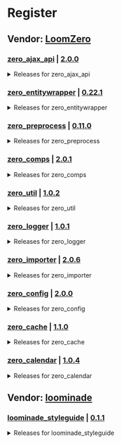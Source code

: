 # Register

## Vendor: [LoomZero](https://github.com/LoomZero?tab=repositories)

### [zero_ajax_api](https://github.com/LoomZero/zero_ajax_api) | [2.0.0](https://github.com/LoomZero/zero_ajax_api/releases/tag/2.0.0)
<details><summary>Releases for zero_ajax_api</summary>

- [version 2.0.0 - Drupal 10 support](https://github.com/LoomZero/zero_ajax_api/releases/tag/2.0.0)
- [version 1.2.0 - Update method `updateQuery` to allow set state](https://github.com/LoomZero/zero_ajax_api/releases/tag/1.2.0)
- [version 1.1.0 - add `request` method](https://github.com/LoomZero/zero_ajax_api/releases/tag/1.1.0)
- [version 1.0.1 - Support RenderableInterface in render](https://github.com/LoomZero/zero_ajax_api/releases/tag/1.0.1)
- [version 1.0.0 - Update plugin manager](https://github.com/LoomZero/zero_ajax_api/releases/tag/1.0.0)
- [version 0.2.0 - Add updateQuery function](https://github.com/LoomZero/zero_ajax_api/releases/tag/0.2.0)
- [version 0.1.2 - patch render function to consider parameter _format](https://github.com/LoomZero/zero_ajax_api/releases/tag/0.1.2)
- [version 0.1.1](https://github.com/LoomZero/zero_ajax_api/releases/tag/0.1.1)
- [version 0.1.0](https://github.com/LoomZero/zero_ajax_api/releases/tag/0.1.0)

</details>

### [zero_entitywrapper](https://github.com/LoomZero/zero_entitywrapper) | [0.22.1](https://github.com/LoomZero/zero_entitywrapper/releases/tag/0.22.1)
<details><summary>Releases for zero_entitywrapper</summary>

- [version 0.22.1 - add view title metods](https://github.com/LoomZero/zero_entitywrapper/releases/tag/0.22.1)
- [version 0.22.0 - Drupal 10 Support](https://github.com/LoomZero/zero_entitywrapper/releases/tag/0.22.0)
- [version 0.21.0 - add getUrl() support for file entity and D10 fix](https://github.com/LoomZero/zero_entitywrapper/releases/tag/0.21.0)
- [version 0.20.1 - add exception if no entity is loaded](https://github.com/LoomZero/zero_entitywrapper/releases/tag/0.20.1)
- [version 0.20.0 - Add ignore symbols to date range merged](https://github.com/LoomZero/zero_entitywrapper/releases/tag/0.20.0)
- [version 0.19.0 - fix field template](https://github.com/LoomZero/zero_entitywrapper/releases/tag/0.19.0)
- [version 0.18.2 - fix array methods from collections](https://github.com/LoomZero/zero_entitywrapper/releases/tag/0.18.2)
- [version 0.18.1 - add extractLinkData](https://github.com/LoomZero/zero_entitywrapper/releases/tag/0.18.1)
- [version 0.18.0 - Add sort input](https://github.com/LoomZero/zero_entitywrapper/releases/tag/0.18.0)
- [version 0.17.2 - preview fix for multiple paragraphs load](https://github.com/LoomZero/zero_entitywrapper/releases/tag/0.17.2)
- [version 0.17.1 - more support for empty collection and more](https://github.com/LoomZero/zero_entitywrapper/releases/tag/0.17.1)
- [version 0.17.0 - add support for view show all and always array return](https://github.com/LoomZero/zero_entitywrapper/releases/tag/0.17.0)
- [version 0.16.1 - getLink method use the label of an entity](https://github.com/LoomZero/zero_entitywrapper/releases/tag/0.16.1)
- [version 0.16.0 - add method to render items as elements](https://github.com/LoomZero/zero_entitywrapper/releases/tag/0.16.0)
- [version 0.15.7 - add auto include support for block_content (Layoutbuilder)](https://github.com/LoomZero/zero_entitywrapper/releases/tag/0.15.7)
- [version 0.15.6 - fix patch again](https://github.com/LoomZero/zero_entitywrapper/releases/tag/0.15.6)
- [version 0.15.5 - fix last patch](https://github.com/LoomZero/zero_entitywrapper/releases/tag/0.15.5)
- [version 0.15.4 - Performance Patch for multiple Entity Load](https://github.com/LoomZero/zero_entitywrapper/releases/tag/0.15.4)
- [version 0.15.3 - patch js for settings.js](https://github.com/LoomZero/zero_entitywrapper/releases/tag/0.15.3)
- [version 0.15.2 - added config method and remove jquery](https://github.com/LoomZero/zero_entitywrapper/releases/tag/0.15.2)
- [version 0.15.1 - add more deprecation messages and update config form](https://github.com/LoomZero/zero_entitywrapper/releases/tag/0.15.1)
- [version 0.15.0 - add ViewWrapper Url and Link method](https://github.com/LoomZero/zero_entitywrapper/releases/tag/0.15.0)
- [version 0.14.1 - change wrapper attribute key to element](https://github.com/LoomZero/zero_entitywrapper/releases/tag/0.14.1)
- [version 0.14.0 - Drupal 10 support](https://github.com/LoomZero/zero_entitywrapper/releases/tag/0.14.0)
- [version 0.13.2 - update media methods](https://github.com/LoomZero/zero_entitywrapper/releases/tag/0.13.2)
- [version 0.13.1 - Update RenderItemWrapper and deprecation log](https://github.com/LoomZero/zero_entitywrapper/releases/tag/0.13.1)
- [version 0.13.0 - add collection item wrapper functions](https://github.com/LoomZero/zero_entitywrapper/releases/tag/0.13.0)
- [version 0.12.1 - Allow empty fields for media & medias](https://github.com/LoomZero/zero_entitywrapper/releases/tag/0.12.1)
- [version 0.12.0 - Add intern media template](https://github.com/LoomZero/zero_entitywrapper/releases/tag/0.12.0)
- [version 0.11.6 - ViewWrapper::getResultMeta() division by zero](https://github.com/LoomZero/zero_entitywrapper/releases/tag/0.11.6)

</details>

### [zero_preprocess](https://github.com/LoomZero/zero_preprocess) | [0.11.0](https://github.com/LoomZero/zero_preprocess/releases/tag/0.11.0)
<details><summary>Releases for zero_preprocess</summary>

- [version 0.11.0 - Drupal 10 support](https://github.com/LoomZero/zero_preprocess/releases/tag/0.11.0)
- [version 0.10.0 - remove getKey method && add component feature](https://github.com/LoomZero/zero_preprocess/releases/tag/0.10.0)
- [version 0.9.4 - load settings only once in components](https://github.com/LoomZero/zero_preprocess/releases/tag/0.9.4)
- [version 0.9.3 - Update cookie dependency](https://github.com/LoomZero/zero_preprocess/releases/tag/0.9.3)
- [version 0.9.2 - transition with option initTime](https://github.com/LoomZero/zero_preprocess/releases/tag/0.9.2)
- [version 0.9.1 - Update transitions](https://github.com/LoomZero/zero_preprocess/releases/tag/0.9.1)
- [version 0.9.0 - transitions](https://github.com/LoomZero/zero_preprocess/releases/tag/0.9.0)
- [version 0.8.0 - breaking update `createTemplate`](https://github.com/LoomZero/zero_preprocess/releases/tag/0.8.0)
- [version 0.7.0 - Add theme builder functions](https://github.com/LoomZero/zero_preprocess/releases/tag/0.7.0)
- [version 0.6.1 - Attach function can not use the context](https://github.com/LoomZero/zero_preprocess/releases/tag/0.6.1)
- [version 0.6.0 - add js cookies support for components](https://github.com/LoomZero/zero_preprocess/releases/tag/0.6.0)
- [version 0.5.0 - Update ZeroComponent.js](https://github.com/LoomZero/zero_preprocess/releases/tag/0.5.0)
- [version 0.4.0](https://github.com/LoomZero/zero_preprocess/releases/tag/0.4.0)
- [version 0.3.0](https://github.com/LoomZero/zero_preprocess/releases/tag/0.3.0)
- [version 0.2.0](https://github.com/LoomZero/zero_preprocess/releases/tag/0.2.0)
- [version 0.1.2](https://github.com/LoomZero/zero_preprocess/releases/tag/0.1.2)
- [version 0.0.2](https://github.com/LoomZero/zero_preprocess/releases/tag/0.0.2)
- [version 0.0.1](https://github.com/LoomZero/zero_preprocess/releases/tag/0.0.1)

</details>

### [zero_comps](https://github.com/LoomZero/zero_comps) | [2.0.1](https://github.com/LoomZero/zero_comps/releases/tag/2.0.1)
<details><summary>Releases for zero_comps</summary>

- [version 2.0.1 - init update of filters](https://github.com/LoomZero/zero_comps/releases/tag/2.0.1)
- [version 2.0.0 - Drupal 10 support](https://github.com/LoomZero/zero_comps/releases/tag/2.0.0)
- [version 1.0.2 - fix versions](https://github.com/LoomZero/zero_comps/releases/tag/1.0.2)
- [version 1.0.1 - update theme builder](https://github.com/LoomZero/zero_comps/releases/tag/1.0.1)
- [version 1.0.0 - first release comp zero-view](https://github.com/LoomZero/zero_comps/releases/tag/1.0.0)

</details>

### [zero_util](https://github.com/LoomZero/zero_util) | [1.0.2](https://github.com/LoomZero/zero_util/releases/tag/1.0.2)
<details><summary>Releases for zero_util</summary>

- [version 1.0.2](https://github.com/LoomZero/zero_util/releases/tag/1.0.2)
- [version 1.0.1](https://github.com/LoomZero/zero_util/releases/tag/1.0.1)
- [version 1.0.0](https://github.com/LoomZero/zero_util/releases/tag/1.0.0)
- [version 0.1.0 - initial release](https://github.com/LoomZero/zero_util/releases/tag/0.1.0)

</details>

### [zero_logger](https://github.com/LoomZero/zero_logger) | [1.0.1](https://github.com/LoomZero/zero_logger/releases/tag/1.0.1)
<details><summary>Releases for zero_logger</summary>

- [version 1.0.1](https://github.com/LoomZero/zero_logger/releases/tag/1.0.1)
- [version 1.0.0 - First release](https://github.com/LoomZero/zero_logger/releases/tag/1.0.0)

</details>

### [zero_importer](https://github.com/LoomZero/zero_importer) | [2.0.6](https://github.com/LoomZero/zero_importer/releases/tag/2.0.6)
<details><summary>Releases for zero_importer</summary>

- [version 2.0.6](https://github.com/LoomZero/zero_importer/releases/tag/2.0.6)
- [version 2.0.5](https://github.com/LoomZero/zero_importer/releases/tag/2.0.5)
- [version 2.0.4](https://github.com/LoomZero/zero_importer/releases/tag/2.0.4)
- [version 2.0.3](https://github.com/LoomZero/zero_importer/releases/tag/2.0.3)
- [version 2.0.2 - Prevent Overwrite](https://github.com/LoomZero/zero_importer/releases/tag/2.0.2)
- [version 2.0.1 - update for flexim](https://github.com/LoomZero/zero_importer/releases/tag/2.0.1)
- [version 2.0.0](https://github.com/LoomZero/zero_importer/releases/tag/2.0.0)
- [version 1.0.1](https://github.com/LoomZero/zero_importer/releases/tag/1.0.1)
- [version 1.0.0 - First release](https://github.com/LoomZero/zero_importer/releases/tag/1.0.0)

</details>

### [zero_config](https://github.com/LoomZero/zero_config) | [2.0.0](https://github.com/LoomZero/zero_config/releases/tag/2.0.0)
<details><summary>Releases for zero_config</summary>

- [version 2.0.0 - Cache Control](https://github.com/LoomZero/zero_config/releases/tag/2.0.0)
- [version 1.0.2 - fix managed files ](https://github.com/LoomZero/zero_config/releases/tag/1.0.2)
- [version 1.0.1 - Support managed_file](https://github.com/LoomZero/zero_config/releases/tag/1.0.1)
- [version 1.0.0 - First release](https://github.com/LoomZero/zero_config/releases/tag/1.0.0)

</details>

### [zero_cache](https://github.com/LoomZero/zero_cache) | [1.1.0](https://github.com/LoomZero/zero_cache/releases/tag/1.1.0)
<details><summary>Releases for zero_cache</summary>

- [version 1.1.0 - fix cache apply to add after preprocess](https://github.com/LoomZero/zero_cache/releases/tag/1.1.0)
- [version 1.0.0 - First release](https://github.com/LoomZero/zero_cache/releases/tag/1.0.0)

</details>

### [zero_calendar](https://github.com/LoomZero/zero_calendar) | [1.0.4](https://github.com/LoomZero/zero_calendar/releases/tag/1.0.4)
<details><summary>Releases for zero_calendar</summary>

- [version 1.0.4 - Fix filename parameter](https://github.com/LoomZero/zero_calendar/releases/tag/1.0.4)
- [version 1.0.3 - Add filename change](https://github.com/LoomZero/zero_calendar/releases/tag/1.0.3)
- [version 1.0.2 - patch wrong value used for `repeat`](https://github.com/LoomZero/zero_calendar/releases/tag/1.0.2)
- [version 1.0.1 - Fix wrong parameter repeat](https://github.com/LoomZero/zero_calendar/releases/tag/1.0.1)
- [version 1.0.0](https://github.com/LoomZero/zero_calendar/releases/tag/1.0.0)

</details>


## Vendor: [loominade](https://github.com/loominade?tab=repositories)

### [loominade_styleguide](https://github.com/loominade/loominade_styleguide) | [0.1.1](https://github.com/loominade/loominade_styleguide/releases/tag/0.1.1)
<details><summary>Releases for loominade_styleguide</summary>

- [Here we go again](https://github.com/loominade/loominade_styleguide/releases/tag/0.1.1)

</details>

